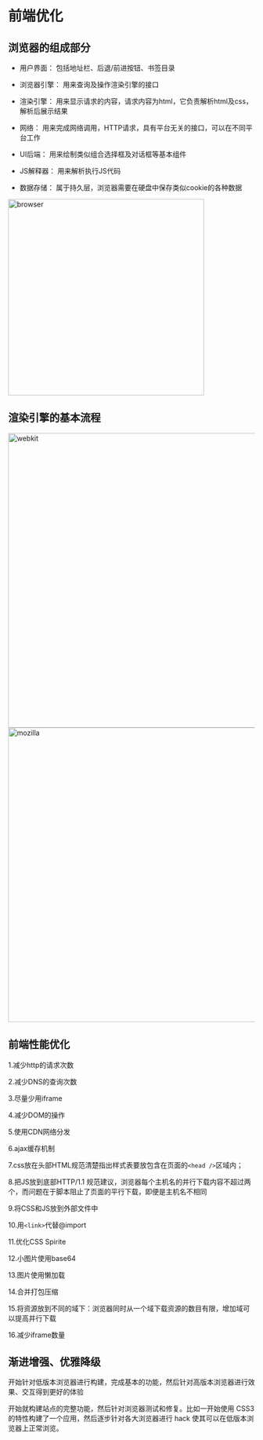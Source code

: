 # 前端优化

## 浏览器的组成部分

- 用户界面：
包括地址栏、后退/前进按钮、书签目录

- 浏览器引擎：
用来查询及操作渲染引擎的接口

- 渲染引擎：
用来显示请求的内容，请求内容为html，它负责解析html及css，解析后展示结果

- 网络：
用来完成网络调用，HTTP请求，具有平台无关的接口，可以在不同平台工作

- UI后端：
用来绘制类似组合选择框及对话框等基本组件

- JS解释器：
用来解析执行JS代码

- 数据存储：
属于持久层，浏览器需要在硬盘中保存类似cookie的各种数据

<img :src="$withBase('/browser.png')" alt="browser" width="400">

## 渲染引擎的基本流程


<img :src="$withBase('/webkit.png')" alt="webkit" width="600">

<img :src="$withBase('/mozilla.jpg')" alt="mozilla" width="600">


## 前端性能优化

1.减少http的请求次数

2.减少DNS的查询次数

3.尽量少用iframe

4.减少DOM的操作

5.使用CDN网络分发

6.ajax缓存机制

7.css放在头部HTML规范清楚指出样式表要放包含在页面的`<head />`区域内；

8.把JS放到底部HTTP/1.1 规范建议，浏览器每个主机名的并行下载内容不超过两个，而问题在于脚本阻止了页面的平行下载，即便是主机名不相同

9.将CSS和JS放到外部文件中

10.用`<link>`代替@import

11.优化CSS Spirite

12.小图片使用base64

13.图片使用懒加载

14.合并打包压缩

15.将资源放到不同的域下：浏览器同时从一个域下载资源的数目有限，增加域可以提高并行下载

16.减少iframe数量

## 渐进增强、优雅降级

开始针对低版本浏览器进行构建，完成基本的功能，然后针对高版本浏览器进行效果、交互得到更好的体验

开始就构建站点的完整功能，然后针对浏览器测试和修复。比如一开始使用 CSS3 的特性构建了一个应用，然后逐步针对各大浏览器进行 hack 使其可以在低版本浏览器上正常浏览。


